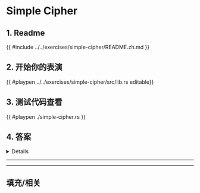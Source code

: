 # Simple Cipher
## 1. Readme

 {{ #include ../../exercises/simple-cipher/README.zh.md }}

 ## 2. 开始你的表演

 {{ #playpen ../../exercises/simple-cipher/src/lib.rs editable}}

 ## 3. 测试代码查看

 {{ #playpen ./simple-cipher.rs }}

 ## 4. 答案

 <details>

 {{ #playpen ../../exercises/simple-cipher/example.rs }}

 </details>

 ---
 ---

 ## 填充/相关


